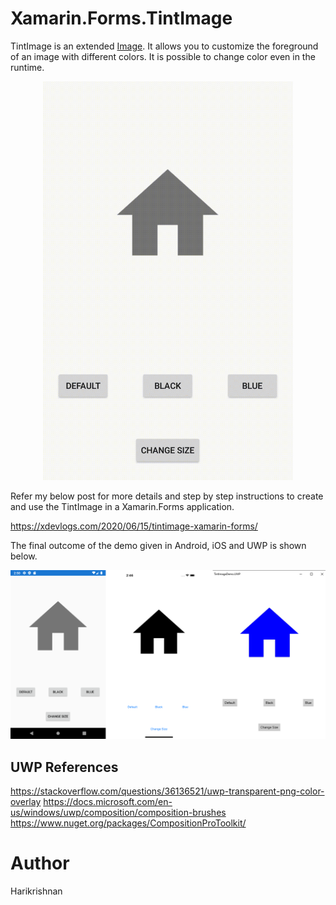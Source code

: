 Xamarin.Forms.TintImage
================
TintImage is an extended [Image](https://docs.microsoft.com/en-us/dotnet/api/xamarin.forms.image?view=xamarin-forms). It allows you to customize the foreground of an image with different colors. It is possible to change color even in the runtime. 

<p align="center">
  <img src="Screenshots/TintImage_XForms_GIF.gif" Width="400" />
</p>

Refer my below post for more details and step by step instructions to create and use the TintImage in a Xamarin.Forms application.

https://xdevlogs.com/2020/06/15/tintimage-xamarin-forms/ 


The final outcome of the demo given in Android, iOS and UWP is shown below. 

<p align="center">
  <img src="Screenshots/TintImage_XForms.png" Width="750" />
</p>


## UWP References

https://stackoverflow.com/questions/36136521/uwp-transparent-png-color-overlay
https://docs.microsoft.com/en-us/windows/uwp/composition/composition-brushes
https://www.nuget.org/packages/CompositionProToolkit/


Author
======
Harikrishnan